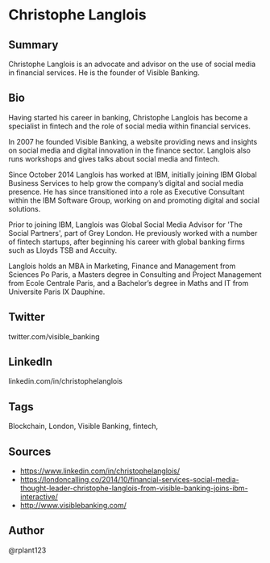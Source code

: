 # Christophe Langlois

## Summary
Christophe Langlois is an advocate and advisor on the use of social media in financial services. He is the founder of Visible Banking. 

## Bio
Having started his career in banking, Christophe Langlois has become a specialist in fintech and the role of social media within financial services. 

In 2007 he founded Visible Banking, a website providing news and insights on social media and digital innovation in the finance sector. Langlois also runs workshops and gives talks about social media and fintech.

Since October 2014 Langlois has worked at IBM, initially joining IBM Global Business Services to help grow the company’s digital and social media presence. He has since transitioned into a role as Executive Consultant within the IBM Software Group, working on and promoting digital and social solutions. 

Prior to joining IBM, Langlois was Global Social Media Advisor for 'The Social Partners', part of Grey London. He previously worked with a number of fintech startups, after beginning his career with global banking firms such as Lloyds TSB and Accuity.

Langlois holds an MBA in Marketing, Finance and Management from Sciences Po Paris, a Masters degree in Consulting and Project Management from Ecole Centrale Paris, and a Bachelor’s degree in Maths and IT from Universite Paris IX Dauphine.

## Twitter
twitter.com/visible_banking

## LinkedIn
linkedin.com/in/christophelanglois

## Tags
Blockchain, London, Visible Banking, fintech,

## Sources
- https://www.linkedin.com/in/christophelanglois/
- https://londoncalling.co/2014/10/financial-services-social-media-thought-leader-christophe-langlois-from-visible-banking-joins-ibm-interactive/
- http://www.visiblebanking.com/

## Author
@rplant123
